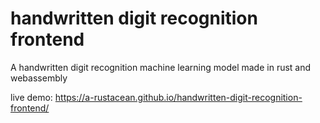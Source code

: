 # handwritten digit recognition frontend

A handwritten digit recognition machine learning model made in rust and webassembly

live demo: https://a-rustacean.github.io/handwritten-digit-recognition-frontend/
